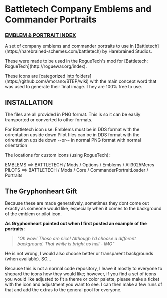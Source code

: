 <h1>Battletech Company Emblems and Commander Portraits</h1>

<h3><a href="https://github.com/Amorano/BTEP/wiki">EMBLEM & PORTRAIT INDEX</a></h3>

<p>A set of company emblems and commander portraits to use in [Battletech](https://harebrained-schemes.com/battletech) by Harebrained Studios.</p>
<p>These were made to be used in the RogueTech's mod for [Battletech: RogueTech](http://roguewar.org/index).</p>
<p>These icons are [categorized into folders](https://github.com/Amorano/BTEP/wiki) with the main concept word that was used to generate their final image. They are 100% free to use.</p>

<h2>INSTALLATION</h2>

<p>The files are all provided in PNG format. This is so it can be easily transported or converted to other formats.</p>

<p>For Battletech icon use:
Emblems must be in DDS format with the orirentation upside down
Pilot files can be in DDS format with the orirentation upside down --or-- in normal PNG format with normal orientation</p>

<p>The locations for custom icons (using RogueTech):</p>

EMBLEMS ==> BATTLETECH / Mods / Options / Emblems / All3025Mercs<br>
PILOTS  ==> BATTLETECH / Mods / Core / CommanderPortraitLoader / Portraits

<h2>The Gryphonheart Gift</h2>
<p>Because these are made generatively, sometimes they dont come out exactly as someone would like, especially when it comes to the background of the emblem or pilot icon.</p>
<p><b>As Gryphonheart pointed out when I first posted an example of the portraits: </b></p>
<blockquote><i>"Oh wow! Those are nice! Although i'd choose a different background. That white is bright as hell - IMO"</i></blockquote>
<p>He is not wrong, I would also choose better or transparent backgrounds (when available). SO...</p>
<p>Because this is not a normal code repository, I leave it mostly to everyone to shepard the icons how they would like; however, if you find a set of icons you would like adjusted to fit a theme or color palette, please make a ticket with the icon and adjustment you want to see.
I can then make a few runs of that and add the extras to the general pool for everyone.</p>

